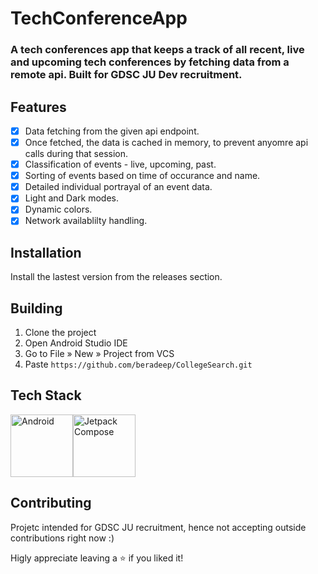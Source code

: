 # TechConferenceApp
### A tech conferences app that keeps a track of all recent, live and upcoming tech conferences by fetching data from a remote api. Built for GDSC JU Dev recruitment.

## Features
- [x] Data fetching from the given api endpoint.
- [x] Once fetched, the data is cached in memory, to prevent anyomre api calls during that session.
- [x] Classification of events - live, upcoming, past.
- [x] Sorting of events based on time of occurance and name.
- [x] Detailed individual portrayal of an event data.
- [x] Light and Dark modes.
- [x] Dynamic colors.
- [x] Network availablilty handling.

## Installation

Install the lastest version from the releases section.
    
## Building

1. Clone the project
2. Open Android Studio IDE
3. Go to File » New » Project from VCS
4. Paste ``` https://github.com/beradeep/CollegeSearch.git ```

## Tech Stack

<img alt='Android' src='https://developer.android.com/static/images/cluster-illustrations/kotlin-hero.svg' height='100px'><img alt='Jetpack Compose' src='https://3.bp.blogspot.com/-VVp3WvJvl84/X0Vu6EjYqDI/AAAAAAAAPjU/ZOMKiUlgfg8ok8DY8Hc-ocOvGdB0z86AgCLcBGAsYHQ/s1600/jetpack%2Bcompose%2Bicon_RGB.png' height='100px'>


## Contributing

Projetc intended for GDSC JU recruitment, hence not accepting outside contributions right now :)

Higly appreciate leaving a :star: if you liked it!


